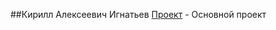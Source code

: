 ##Кирилл Алексеевич Игнатьев
[Проект](https://kpspdk.github.io/webkpspdk.github.io/Project/index.html) - Основной проект
